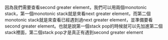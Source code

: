 因為我們需要查看second greater element，我們可以用兩個monotonic stack，第一個monotonic stack就是來看next greater element，而第二個monotonic stack就是來查看已經遇到過next greater element，並準備要看second greater element。也就是說第一個stack pop的時候就可以先加進第二個stack裡面，第二個stack pop才是真正有遇到second greater element